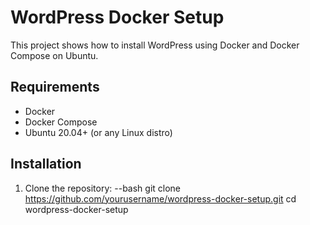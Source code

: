# WordPress Docker Setup

This project shows how to install WordPress using Docker and Docker Compose on Ubuntu.

## Requirements

- Docker
- Docker Compose
- Ubuntu 20.04+ (or any Linux distro)

## Installation

1. Clone the repository:
   --bash
   git clone https://github.com/yourusername/wordpress-docker-setup.git
   cd wordpress-docker-setup
